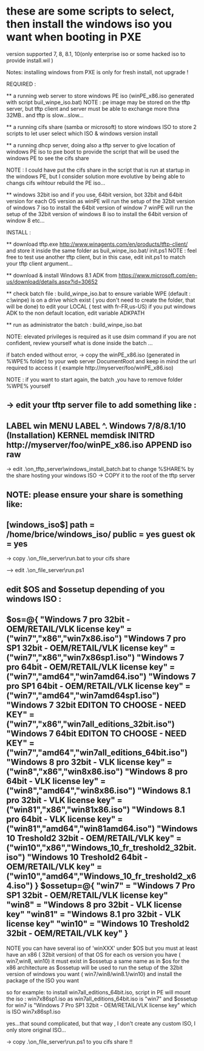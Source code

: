 # these are some scripts to select, then install the windows iso you want when booting in PXE 

version supported 7, 8, 8.1, 10(only enterprise iso or some hacked iso to provide install.wil )

Notes: installing windows from PXE is only for fresh install, not upgrade !

REQUIRED : 

** a running web server 
to store windows PE iso (winPE_x86.iso generated with script buil_winpe_iso.bat) 
NOTE : pe image may be stored on the tftp server, but  tftp client and server must be able to exchange more thna 32MB..
and tftp is slow...slow...

** a running cifs share (samba or microsoft)
to store windows ISO 
to store 2 scripts to let user select which ISO & windows version install

** a running dhcp server, doing also a tftp server
to give location of windows PE iso to pxe boot
to provide the script that will be used the windows PE to see the cifs share

NOTE : I could have put the cifs share in the script that is run at startup in the windows PE, 
but I consider solution more evolutive by being able to changs cifs wihtour rebuild the PE iso...

** windows 32bit iso and if you use, 64bit version, bot 32bit and 64bit version  for each OS version
as winPE will run the setup of the 32bit version of windows 7 iso  to install the 64bit version of window 7
winPE will run the setup of the 32bit version of windows 8 iso  to install the 64bit version of window 8
etc...

INSTALL :

** download tftp.exe http://www.winagents.com/en/products/tftp-client/
and store it inside  the same folder as buil_winpe_iso.bat/ init.ps1
NOTE : feel free to test use another tftp client, but in this case, edit init.ps1 to match  your tftp client argument...

** download & install Windows 8.1 ADK from https://www.microsoft.com/en-us/download/details.aspx?id=30652 

** check batch file : build_winpe_iso.bat
to ensure variable WPE (default : c:\winpe) is on a drive which exist ( you don't need to create the folder, that will be done)
to edit your LOCAL ( test with fr-FR,us-US)
if you put windows ADK to the non default location, edit variable ADKPATH 

** run as administrator the batch :  build_winpe_iso.bat

NOTE: elevated privileges is required as it use dsim command
if you are not confident, review yourself what is done inside the batch ...

if batch ended without error, 
-> copy the winPE_x86.iso (generated  in %WPE% folder) to  your web server DocumentRoot
and keep in mind the url required to access it ( example http://myserver/foo/winPE_x86.iso)

NOTE : if you want to start again, the batch ,you have to remove folder %WPE% yourself

-> edit your tftp server file to add something like :
-------------------------------------------
LABEL win 
	MENU LABEL  ^. Windows 7/8/8.1/10 (Installation)
	KERNEL memdisk
	INITRD http://myserver/foo/winPE_x86.iso
	APPEND iso raw
-------------------------------------------

	
-> edit .\on_tftp_server\windows_install_batch.bat to change %SHARE% by the share hosting your windows ISO
-> COPY it to the root of the tftp server

NOTE:
please ensure your share is something like:
-------------------------------------------
[windows_iso$]
        path = /home/brice/windows_iso/
        public = yes
        guest ok = yes
-------------------------------------------

-> copy .\on_file_server\run.bat to your cifs share

--> edit .\on_file_server\run.ps1

edit $OS and $ossetup depending of you windows ISO :
-------------------------------------------
$os=@{
"Windows 7 pro 32bit - OEM/RETAIL/VLK license key" = ("win7","x86","win7x86.iso")
"Windows 7 pro SP1 32bit - OEM/RETAIL/VLK license key" = ("win7","x86","win7x86sp1.iso")
"Windows 7 pro 64bit - OEM/RETAIL/VLK license key" = ("win7","amd64","win7amd64.iso")
"Windows 7 pro SP1 64bit - OEM/RETAIL/VLK license key" = ("win7","amd64","win7amd64sp1.iso")
"Windows 7 32bit EDITON TO CHOOSE - NEED KEY" = ("win7","x86","win7all_editions_32bit.iso")
"Windows 7 64bit EDITON TO CHOOSE - NEED KEY" = ("win7","amd64","win7all_editions_64bit.iso")
"Windows 8 pro 32bit - VLK license key" = ("win8","x86","win8x86.iso")
"Windows 8 pro 64bit - VLK license ley" = ("win8","amd64","win8x86.iso")
"Windows 8.1 pro 32bit - VLK license key" = ("win81","x86","win81x86.iso")
"Windows 8.1 pro 64bit - VLK license key" = ("win81","amd64","win81amd64.iso")
"Windows 10 Treshold2 32bit - OEM/RETAIL/VLK key" = ("win10","x86","Windows_10_fr_treshold2_32bit.iso")
"Windows 10 Treshold2 64bit - OEM/RETAIL/VLK key" = ("win10","amd64","Windows_10_fr_treshold2_x64.iso")
}
$ossetup=@{
"win7" = "Windows 7 Pro SP1 32bit - OEM/RETAIL/VLK license key"
"win8" = "Windows 8 pro 32bit - VLK license key"
"win81" = "Windows 8.1 pro 32bit - VLK license key" 
"win10" = "Windows 10 Treshold2 32bit - OEM/RETAIL/VLK key"
}
-------------------------------------------
NOTE
you can have several iso of 'winXXX' under $OS but you must at least have an x86 ( 32bit version) of that OS
for each os version you have ( win7,win8, win10) it must exist in $ossetup a same name as in $os  for the x86 architecture
as $ossetup will be used to run the setup of the 32bit version of windows  you want ( win7/win8/win8.1/win10) and install the package of the ISO you want 

so for example:
to  install win7all_editions_64bit.iso, script in PE will mount the iso : win7x86sp1.iso
as win7all_editions_64bit.iso is "win7" and $ossetup for win7 is "Windows 7 Pro SP1 32bit - OEM/RETAIL/VLK license key" which is ISO win7x86sp1.iso

yes...that sound complicated, but that way , I don't create any custom ISO, I only store original ISO...


-> copy .\on_file_server\run.ps1 to  you cifs share  !!
	
	
	





